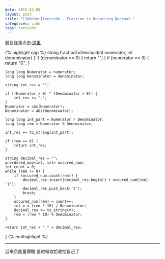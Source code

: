 ```yaml
---
date: 2015-02-05
layout: post
title: "[JobHunt]leetcode - Fraction to Recurring Decimal "
categories: code
tags: leetcode
---
```


题目连接点击:[这里](https://oj.leetcode.com/problems/fraction-to-recurring-decimal/)

{% highlight cpp %}
string fractionToDecimal(int numerator, int denominator) {
    if (denominator == 0) {
        return "";
    }
    if (numerator == 0) {
        return "0";
    }

    long long Numerator = numerator;
    long long Denominator = denominator;

    string int_res = "";

    if ((Numerator > 0) ^ (Denominator > 0)) {
        int_res += "-";
    }
    Numerator = abs(Numerator);
    Denominator = abs(Denominator);

    long long int_part = Numerator / Denominator;
    long long rem = Numerator % Denominator;

    int_res += to_string(int_part);

    if (rem == 0) {
        return int_res;
    }

    string decimal_res = "";
    unordered_map<int, int> occured_num;
    int count = 0;
    while (rem != 0) {
        if (occured_num.count(rem)) {
            decimal_res.insert(decimal_res.begin() + occured_num[rem], '(');
            decimal_res.push_back(')');
            break;
        }
        occured_num[rem] = count++;
        int v = (rem * 10) / Denominator;
        decimal_res += to_string(v);
        rem = (rem * 10) % Denominator;
    }

    return int_res + "." + decimal_res;
}
{% endhighlight %}

---
近来负能量爆棚 是时候收拾收拾自己了